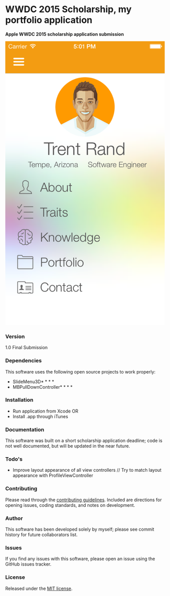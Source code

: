 # WWDC 2015 Scholarship, my portfolio application
__Apple WWDC 2015 scholarship application submission__

![Software Screenshot](/Assets/iOS%20Simulator%20Screen%20Shot%20Apr%2026,%202015,%205.01.11%20PM.png?raw=true "Optional Title")

### Version
1.0 Final Submission

### Dependencies

This software uses the following open source projects to work properly:

* SlideMenu3D* * * * 
* MBPullDownController* * * *

### Installation

* Run application from Xcode
OR
* Install .app through iTunes

### Documentation

This software was built on a short scholarship application deadline; code is not well documented, but will be updated in the near future.

### Todo's

 - Improve layout appearance of all view controllers
 // Try to match layout appearance with ProfileViewController

### Contributing

Please read through the [contributing guidelines]. Included are directions for opening issues, coding standards, and notes on development.
 
### Author

This software has been developed solely by myself; please see commit history for future collaborators list.

### Issues

If you find any issues with this software, please open an issue using the GitHub issues tracker.

### License

Released under the [MIT license].


[trentrand.com]:http://www.trentrand.com
[@trent_rand]:http://twitter.com/trent_rand
[contributing guidelines]:CONTRIBUTING.md
[MIT license]:LICENSE.md
[Apache license]:LICENSE.md
[GPL license]:LICENSE.md
